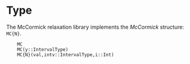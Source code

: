 # **Type**
The McCormick relaxation library implements the *McCormick*
structure: `MC{N}`.

```@docs
    MC
    MC(y::IntervalType)
    MC{N}(val,intv::IntervalType,i::Int)
```
